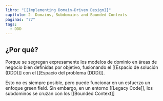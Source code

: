 ```yaml
---
libro: "[[Implementing Domain-Driven Design]]"
capítulo: 2- Domains, Subdomains and Bounded Contexts
paginas: "77"
tags:
  - DDD
---
```

## ¿Por qué?

Porque se segregan expresamente los modelos de dominio en áreas de negocio bien definidas por objetivo, fusionando el [[Espacio de solución (DDD)]] con el [[Espacio del problema (DDD)]]. 

Esto no es siempre posible, pero puede funcionar en un esfuerzo un enfoque green field. Sin embargo, en un entorno [[Legacy Code]], los subdominos se cruzan con los [[Bounded Context]]